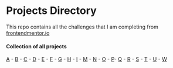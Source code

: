 # Projects Directory
This repo contains all the challenges that I am completing from [frontendmentor.io](https://www.frontendmentor.io/profile/PanuGr)

#### Collection of all projects 
[A](#a) - [B](#b) - [C](#c) - [D](#d) - [E](#e) - [F](#f) - [G](#g) - [H](#h) - [I](#i) - [M](#m) - [N](#n) - [O](#o) - [P](#p)- [Q](#q) - [R](#r) - [S](#s) - [T](#t) - [U](#u) - [W](#w)
